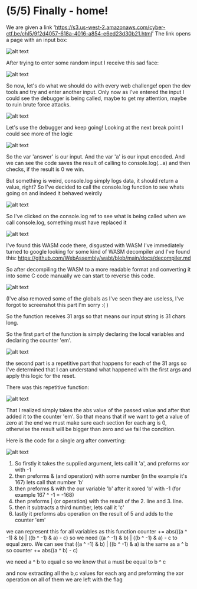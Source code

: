 # (5/5) Finally - home!

We are given a link 'https://s3.us-west-2.amazonaws.com/cyber-ctf.be/chl5/9f2d4057-618a-4016-a854-e6ed23d30b21.html'
The link opens a page with an input box:

![alt text](https://raw.githubusercontent.com/GabiCtrlZ/ch5-cyberark/main/pictures/landing.png)

After trying to enter some random input I receive this sad face:

![alt text](https://raw.githubusercontent.com/GabiCtrlZ/ch5-cyberark/main/pictures/sad-face.png)

So now, let's do what we should do with every web challenge! open the dev tools and try and enter another input.
Only now as I've entered the input I could see the debugger is being called, maybe to get my attention, maybe to ruin brute force attacks.

![alt text](https://raw.githubusercontent.com/GabiCtrlZ/ch5-cyberark/main/pictures/dev-tools.png)

Let's use the debugger and keep going!
Looking at the next break point I could see more of the logic

![alt text](https://raw.githubusercontent.com/GabiCtrlZ/ch5-cyberark/main/pictures/dev-tools.png)

So the var 'answer' is our input.
And the var 'a' is our input encoded.
And we can see the code saves the result of calling to console.log(...a) and then checks, if the result is 0 we win.

But something is weird, console.log simply logs data, it should return a value, right?
So I've decided to call the console.log function to see whats going on and indeed it behaved weirdly

![alt text](https://raw.githubusercontent.com/GabiCtrlZ/ch5-cyberark/main/pictures/checking-the-console.png)

So I've clicked on the console.log ref to see what is being called when we call console.log, something must have replaced it

![alt text](https://raw.githubusercontent.com/GabiCtrlZ/ch5-cyberark/main/pictures/console-impostor.png)

I've found this WASM code there, disgusted with WASM I've immediately turned to google looking for some kind of WASM decompiler and I've found this:
https://github.com/WebAssembly/wabt/blob/main/docs/decompiler.md

So after decompiling the WASM to a more readable format and converting it into some C code manually we can start to reverse this code.

![alt text](https://raw.githubusercontent.com/GabiCtrlZ/ch5-cyberark/main/pictures/code-example.png)

(I've also removed some of the globals as I've seen they are useless, I've forgot to screenshot this part I'm sorry :( )

So the function receives 31 args so that means our input string is 31 chars long.

So the first part of the function is simply declaring the local variables and declaring the counter 'em'.

![alt text](https://raw.githubusercontent.com/GabiCtrlZ/ch5-cyberark/main/pictures/declaring-vars.png)

the second part is a repetitive part that happens for each of the 31 args so I've determined that I can understand what happened with the first args
and apply this logic for the reset.

There was this repetitive function:

![alt text](https://raw.githubusercontent.com/GabiCtrlZ/ch5-cyberark/main/pictures/abs.png)

That I realized simply takes the abs value of the passed value and after that added it to the counter 'em'.
So that means that if we want to get a value of zero at the end we must make sure each section for each arg is 0, otherwise the result will be bigger than zero
and we fail the condition.

Here is the code for a single arg after converting:

![alt text](https://raw.githubusercontent.com/GabiCtrlZ/ch5-cyberark/main/pictures/arg-code.png)

1. So firstly it takes the supplied argument, lets call it 'a', and preforms xor with -1
2. then preforms & (and operation) with some number (in the example it's 167) lets call that number 'b'
3. then preforms & with the our variable 'b' after it xored 'b' with -1 (for example 167 ^ -1 = -168)
4. then preforms | (or operation) with the result of the 2. line and 3. line.
5. then it subtracts a third number, lets call it 'c'
6. lastly it preforms abs operation on the result of 5 and adds to the counter 'em'

we can represent this for all variables as this function
counter += abs(((a ^ -1) & b) | ((b ^ -1) & a) - c)
so we need ((a ^ -1) & b) | ((b ^ -1) & a) - c to equal zero.
We can see that ((a ^ -1) & b) | ((b ^ -1) & a) is the same as a ^ b
so 
counter += abs((a ^ b) - c)

we need a ^ b to equal c so we know that a must be equal to b ^ c

and now extracting all the b,c values for each arg and preforming the xor operation on all of them we are left with the flag




